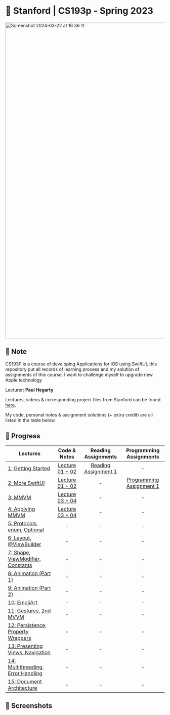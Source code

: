 #  📱 Stanford | CS193p - Spring 2023

<img width="1000" alt="Screenshot 2024-03-22 at 16 36 11" src="https://github.com/nalounguyen/cs193p/assets/61867099/622cd14f-90e0-4760-8a17-a89ebadb57f8">

## 📝 Note
CS193P is a course of developing Applications for iOS using SwiftUI, this repository put all records of learning process and my solution of assignments of this course. I want to challenge myself to upgrade new Apple technology

Lecturer: **Paul Hegarty**

Lectures, videos & corresponding project files from Stanford can be found [here](https://cs193p.sites.stanford.edu/2023).

My code, personal notes & assignment solutions (+ extra credit) are all listed in the table below. 

## 🚧 Progress
| Lectures | Code & Notes | Reading Assignments| Programming Assignments |
| --------------- | :-------------: | :-------------: | :-------------: |
| [1: Getting Started](https://www.youtube.com/watch?v=n1qabtjZ_jg) | [Lecture 01 + 02](./Lecture-01+02) | [Reading Assignment 1](https://cs193p.sites.stanford.edu/sites/g/files/sbiybj16636/files/media/file/r1_0.pdf) | - |
| [2: More SwiftUI](https://www.youtube.com/watch?v=sXiD-2XrkKQ) | [Lecture 01 + 02](./Lecture-01+02) | - | [Programming Assignment 1](https://cs193p.sites.stanford.edu/sites/g/files/sbiybj16636/files/media/file/a1_0.pdf) |
| [3: MMVM](https://www.youtube.com/watch?v=W1ymVx6dmvc) | [Lecture 03 + 04](./Lecture-03+04) | - | - |
| [4: Applying MMVM](https://www.youtube.com/watch?v=4CkEVfdqjLw) | [Lecture 03 + 04](./Lecture-03+04) | - | - |
| [5: Protocols, enum, Optional](https://youtu.be/F1x-H8kEwo8) | - | - | - |
| [6: Layout, @ViewBuilder](https://youtu.be/fYlMD9llu7w) | - | - | - |
| [7: Shape, ViewModifier, Constants](https://youtu.be/KR7DXJYhkBw) | - | - | - |
| [8: Animation (Part 1)](https://youtu.be/L7hmw4ISh1A) | - | - | - |
| [9: Animation (Part 2)](https://youtu.be/RCwmYEis5nA) | - | - | - |
| [10: EmojiArt](https://youtu.be/GmNzu_jL5-o) | - | - | - |
| [11: Gestures, 2nd MVVM](https://youtu.be/w847hVcSYPs) | - | - | - |
| [12: Persistence, Property Wrappers](https://youtu.be/SiRehcQ6RVE) | - | - | - |
| [13: Presenting Views, Navigation](https://youtu.be/OEGoIlHHyXw) | - | - | - |
| [14: Multithreading, Error Handling](https://youtu.be/9gA1_Ipm-yY) | - | - | - |
| [15: Document Architecture](https://youtu.be/vaX3EU4mhXs) | - | - | - |

## 📸 Screenshots
